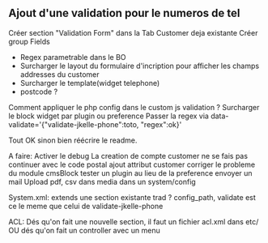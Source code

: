 ## Ajout d'une validation pour le numeros de tel

Créer section "Validation Form" dans la Tab Customer deja existante
Créer group Fields
- Regex parametrable dans le BO
- Surcharger le layout du formulaire d'incription pour afficher les champs addresses du customer
- Surcharger le template(widget telephone)
- postcode ?

Comment appliquer le php config dans le custom js validation ?
Surcharger le block widget par plugin ou preference
Passer la regex via data-validate='{"validate-jkelle-phone":toto, "regex":ok}'


Tout OK sinon bien réécrire le readme.

A faire:
Activer le debug
La creation de compte customer ne se fais pas
continuer avec le code postal
ajout attribut customer
corriger le probleme du module cmsBlock
tester un plugin au lieu de la preference
envoyer un mail 
Upload pdf, csv dans media dans un system/config


System.xml:
extends une section existante
trad ? config_path, validate est ce le meme que celui de validate-jkelle-phone

ACL:
Dés qu'on fait une nouvelle section, il faut un fichier acl.xml dans etc/
OU dés qu'on fait un controller avec un menu

